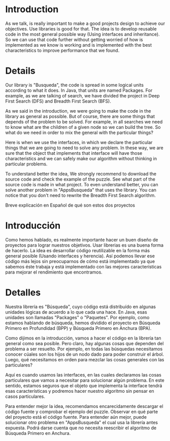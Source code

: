 # Introduction #

As we talk, is really important to make a good projects design to achieve our objectives. Use libraries is good for that. The idea is to develop reusable code in the most general possible way (Using interfaces and inheritance). So we can use that code further without getting worried of how is implemented as we know is working and is implemented with the best characteristics to improve performance that we found.


# Details #

Our library is "Busqueda", the code is spread in some logical units according to what it does. In Java, that units are named Packages.
For example, as we are talking of search, we have divided the project in Deep First Search (DFS) and Breadth First Search (BFS).

As we said in the introduction, we were going to make the code in the library as general as possible. But of course, there are some things that depends of the problem to be solved. For example, in all searches we need to know what are the children of a given node so we can build the tree. So what do we need in order to mix the general with the particular things?

Here is when we use the interfaces, in which we declare the particular things that we are going to need to solve any problem. In these way, we are sure that the object that implements that interface will have those characteristics and we can safely make our algorithm without thinking in particular problems.

To understand better the idea, We strongly recommend to download the source code and check the example of the puzzle. See what part of the source code is made in what project. To even understand better, you can solve another problem in "AppsBusqueda" that uses the library. You can notice that you don't need to rewrite the Breadth First Search algorithm.



Breve explicación en Español de qué son estos dos proyectos




# Introducción #

Como hemos hablado, es realmente importante hacer un buen diseño de proyectos para lograr nuestros objetivos. Usar librerias es una buena forma de hacerlo. La idea es desarrollar código reutilizable en la forma más general posible (Usando interfaces y herencia). Así podemos llevar ese código más lejos sin preocuparnos de cómo está implementado ya que sabemos éste trabaja y está implementado con las mejores características para mejorar el rendimiento que encontramos.


# Detalles #

Nuestra librería es "Búsqueda", cuyo código está distribuído en algunas unidades lógicas
de acuerdo a lo que cada una hace. En Java, esas unidades son llamadas "Packages" o "Paquetes". Por ejemplo, como estamos hablando de búsqueda, hemos dividido el proyecto en Búsqueda Primero en Profundidad (BPP) y Búsqueda Primero en Anchura (BPA).

Como dijimos en la introducción, vamos a hacer el código en la librería tan general como sea posible. Pero claro, hay algunas cosas que dependen del problema a ser resuelto. Por ejemplo, en todas las búsquedas necesitamos conocer cúales son los hijos de un nodo dado para poder construir el árbol. Luego, qué necesitamos en orden para mezclar las cosas generales con las particulares?

Aquí es cuando usamos las interfaces, en las cuales declaramos las cosas particulares que vamos a necesitar para solucionar algún problema. En este sentido, estamos seguros que el objeto que implementa la interface tendrá esas características y podremos hacer nuestro algoritmo sin pensar en casos particulares.

Para entender mejor la idea, recomendamos encarecidamente descargar el código fuente y comprobar el ejemplo del puzzle. Observar en qué parte del proyecto está el código fuente. Para entender aún mejor, puede solucionar otro problema en "AppsBusqueda" el cual usa la librería antes expuesta. Podrá darse cuenta que no necesita reescribir el algoritmo de Búsqueda Primero en Anchura.